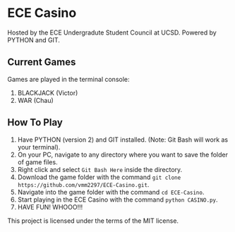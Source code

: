 # ECE Casino
Hosted by the ECE Undergradute Student Council at UCSD.
Powered by PYTHON and GIT.

## Current Games
Games are played in the terminal console:
1. BLACKJACK (Victor)
2. WAR (Chau)

## How To Play
1. Have PYTHON (version 2) and GIT installed. (Note: Git Bash will work as your terminal).
2. On your PC, navigate to any directory where you want to save the folder of game files.
3. Right click and select `Git Bash Here` inside the directory.
4. Download the game folder with the command `git clone https://github.com/vmm2297/ECE-Casino.git`.
5. Navigate into the game folder with the command `cd ECE-Casino`.
6. Start playing in the ECE Casino with the command `python CASINO.py`.
7. HAVE FUN! WHOOO!!!

This project is licensed under the terms of the MIT license.
